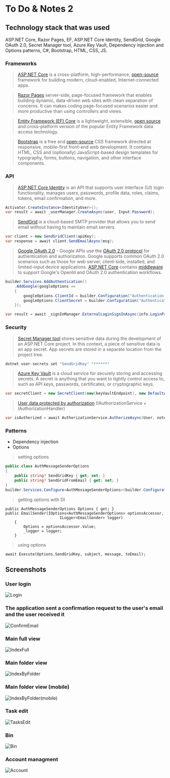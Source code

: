 
# To Do & Notes 2
## Technology stack that was used
ASP.NET Core, Razor Pages, EF, ASP.NET Core Identity, SendGrid, Google OAuth 2.0, Secret Manager tool, Azure Key Vault, Dependency injection and Options patterns, C#, Bootstrap, HTML, CSS, JS.
### Frameworks
 > [ASP.NET Core](https://learn.microsoft.com/uk-ua/aspnet/core/introduction-to-aspnet-core?view=aspnetcore-3.1) is a cross-platform, high-performance, [open-source](https://github.com/dotnet/aspnetcore) framework for building modern, cloud-enabled, Internet-connected apps.

> [Razor Pages](https://learn.microsoft.com/en-us/aspnet/core/razor-pages/?view=aspnetcore-7.0&tabs=visual-studio) server-side, page-focused framework that enables building dynamic, data-driven web sites with clean separation of concerns. It can makes coding page-focused scenarios easier and more productive than using controllers and views.

 > [Entity Framework (EF) Core](https://learn.microsoft.com/en-us/ef/core/) is a lightweight, extensible, [open source](https://github.com/dotnet/efcore) and cross-platform version of the popular Entity Framework data access technology.
 
 > [Bootstrap](https://getbootstrap.com/) is a free and [open-source](https://github.com/twbs/bootstrap/tree/v5.3.1) CSS framework directed at responsive, mobile-first front-end web development. It contains HTML, CSS and (optionally) JavaScript-based design templates for typography, forms, buttons, navigation, and other interface components.

### API
 > [ASP.NET Core Identity](https://learn.microsoft.com/en-us/aspnet/core/security/authentication/identity?view=aspnetcore-7.0&tabs=visual-studio) is an API that supports user interface (UI) login functionality, manages users, passwords, profile data, roles, claims, tokens, email confirmation, and more.
```C#
Activator.CreateInstance<IdentityUser>();
var result = await _userManager.CreateAsync(user, Input.Password);
```

 > [SendGrid](https://sendgrid.com/) is a cloud-based SMTP provider that allows you to send email without having to maintain email servers.
```C#
var client = new SendGridClient(apiKey);
var response = await client.SendEmailAsync(msg);
```
> [Google OAuth 2.0](https://developers.google.com/identity/protocols/oauth2) -  Google APIs use the [OAuth 2.0 protocol](https://tools.ietf.org/html/rfc6749) for authentication and authorization. Google supports common OAuth 2.0 scenarios such as those for web server, client-side, installed, and limited-input device applications. [ASP.NET Core](https://learn.microsoft.com/uk-ua/aspnet/core/introduction-to-aspnet-core?view=aspnetcore-3.1) contains [middleware](https://www.nuget.org/packages/Microsoft.AspNetCore.Authentication.Google) to support Google's OpenId and OAuth 2.0 authentication workflows.
```C#
builder.Services.AddAuthentication()
    .AddGoogle(googleOptions =>
    {
        googleOptions.ClientId = builder.Configuration["Authentication:Google:ClientId"];
        googleOptions.ClientSecret = builder.Configuration["Authentication:Google:ClientSecret"];
    });
```
```C#
var result = await _signInManager.ExternalLoginSignInAsync(info.LoginProvider, info.ProviderKey, isPersistent: false, bypassTwoFactor: true);
```
### Security
> [Secret Manager tool](The%20Secret%20Manager%20tool%20stores%20sensitive%20data%20during%20the%20development%20of%20an%20ASP.NET%20Core%20project.%20In%20this%20context,%20a%20piece%20of%20sensitive%20data%20is%20an%20app%20secret.%20App%20secrets%20are%20stored%20in%20a%20separate%20location%20from%20the%20project%20tree.) stores sensitive data during the development of an ASP.NET Core project. In this context, a piece of sensitive data is an app secret. App secrets are stored in a separate location from the project tree.
```C#
dotnet user-secrets set "SendGridKey" "******"
```
> [Azure Key Vault](https://learn.microsoft.com/en-us/azure/key-vault/general/basic-concepts) is a cloud service for securely storing and accessing secrets. A secret is anything that you want to tightly control access to, such as API keys, passwords, certificates, or cryptographic keys.
```C#
var secretClient = new SecretClient(new(keyVaultEndpoint), new DefaultAzureCredential())
```
> [User data protected by authorization](https://learn.microsoft.com/en-us/aspnet/core/security/authorization/secure-data?view=aspnetcore-7.0)  (IAuthorizationService + IAuthorizationHandler)
```C#
var isAuthorized = await AuthorizationService.AuthorizeAsync(User, note, UserOperations.FullAccess);
```
### Patterns
- Dependency injection
- Options
> setting options
```C#
public class AuthMessageSenderOptions
{
    public string? SendGridKey { get; set; }
    public string? SendGridFromEmail { get; set; }
}
builder.Services.Configure<AuthMessageSenderOptions>(builder.Configuration);
```
> getting options with DI
```
public AuthMessageSenderOptions Options { get; }
public EmailSender(IOptions<AuthMessageSenderOptions> optionsAccessor,
                        ILogger<EmailSender> logger)
    {
        Options = optionsAccessor.Value;
        _logger = logger;
    }
```
> using options
```
await Execute(Options.SendGridKey, subject, message, toEmail);
```
## Screenshots
### User login
![Login][1]
### The application sent a confirmation request to the user's email and the user received it
![ConfirmEmail][2]
### Main full view
![IndexFull][3]
### Main folder view
![IndexByFolder][4]
### Main folder view (mobile)
![IndexByFolder(mobile)][5]
### Task edit
![TasksEdit][6]
### Bin
![Bin][7]
### Account managment
![Account][8]

[1]: Screenshots/Login.png "Login"
[2]: Screenshots/ConfirmEmail.png "ConfirmEmail"
[3]: Screenshots/IndexFull.png "IndexFull"
[4]: Screenshots/IndexByFolder.png "IndexByFolder"
[5]: Screenshots/IndexByFolder(mobile).png "IndexByFolder(mobile)"
[6]: Screenshots/TasksEdit.png "TasksEdit"
[7]: Screenshots/Bin.png "Bin"
[8]: Screenshots/Account.png "Account"
